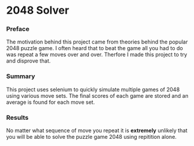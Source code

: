 # 2048 Solver

### Preface

The motivation behind this project came from theories behind the popular 2048 puzzle game. I often heard that to beat the game all you had to do was repeat a few moves over and over. Therfore I made this project to try and disprove that.

### Summary

This project uses selenium to quickly simulate multiple games of 2048 using various move sets. The final scores of each game are stored and an average is found for each move set.

### Results

No matter what sequence of move you repeat it is **extremely** unlikely that you will be able to solve the puzzle game 2048 using repitition alone.
